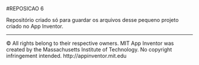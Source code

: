 #REPOSICAO 6
<p>Repositório criado só para guardar os arquivos desse pequeno projeto criado no App Inventor.</p>
<hr>
<p> © All rights belong to their respective owners. MIT App Inventor was created by the Massachusetts Institute of Technology. No copyright infringement intended. http://appinventor.mit.edu </p>

